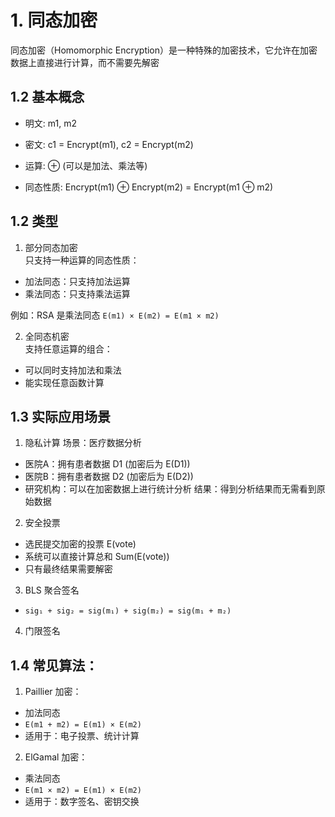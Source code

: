 # 1. 同态加密
同态加密（Homomorphic Encryption）是一种特殊的加密技术，它允许在加密数据上直接进行计算，而不需要先解密
## 1.2 基本概念
- 明文: m1, m2
- 密文: c1 = Encrypt(m1), c2 = Encrypt(m2)
- 运算: ⊕ (可以是加法、乘法等)

- 同态性质: Encrypt(m1) ⊕ Encrypt(m2) = Encrypt(m1 ⊕ m2)
## 1.2 类型
1. 部分同态加密 <br/>
  只支持一种运算的同态性质：
  - 加法同态：只支持加法运算
  - 乘法同态：只支持乘法运算
  
  例如：RSA 是乘法同态
  ```E(m1) × E(m2) = E(m1 × m2)```
<br/>


2. 全同态机密<br/>
支持任意运算的组合：
- 可以同时支持加法和乘法
- 能实现任意函数计算
## 1.3 实际应用场景
1. 隐私计算
  场景：医疗数据分析
  - 医院A：拥有患者数据 D1 (加密后为 E(D1))
  - 医院B：拥有患者数据 D2 (加密后为 E(D2))
  - 研究机构：可以在加密数据上进行统计分析
  结果：得到分析结果而无需看到原始数据
2. 安全投票
  - 选民提交加密的投票 E(vote)
  - 系统可以直接计算总和 Sum(E(vote))
  - 只有最终结果需要解密
3. BLS 聚合签名
- ```sig₁ + sig₂ = sig(m₁) + sig(m₂) = sig(m₁ + m₂)```
4. 门限签名
## 1.4 常见算法：
1. Paillier 加密：
  - 加法同态
  - ```E(m1 + m2) = E(m1) × E(m2)```
  - 适用于：电子投票、统计计算
2. ElGamal 加密：
  - 乘法同态
  - ```E(m1 × m2) = E(m1) × E(m2)```
  - 适用于：数字签名、密钥交换